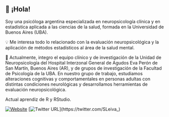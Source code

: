 ## 👋 ¡Hola!  
Soy una psicóloga argentina especializada en neuropsicología clínica y en estadística aplicada a las ciencias de la salud, formada en la Universidad de Buenos Aires (UBA).  

:bulb: Me interesa todo lo relacionado con la evaluación neuropsicológica y la aplicación de métodos estadísticos al área de la salud mental.  

:brain: Actualmente, integro el equipo clínico y de investigación de la Unidad de Neuropsicología del Hospital Interzonal General de Agudos Eva Perón de San Martín, Buenos Aires (AR), y de grupos de investigación de la Facultad de Psicología de la UBA. En nuestro grupo de trabajo, estudiamos alteraciones cognitivas y comportamentales en personas adultas con distintas condiciones neurológicas y desarrollamos herramientas de evaluación neuropsicológica.  

Actual aprendiz de R y RStudio.  

[![Website](https://img.shields.io/website?up_message=web&url=http%3A%2F%2Fsamantaleiva.netlify.app%2F&label=Sitio)](http://samantaleiva.netlify.app/)
[![Twitter URL](https://img.shields.io/twitter/url?url=https%3A%2F%2Ftwitter.com%2FSLeiva_&style=social&label=SLeiva_)](https://twitter.com/SLeiva_)




<!---
SamiLeiva/SamiLeiva is a ✨ special ✨ repository because its `README.md` (this file) appears on your GitHub profile.
You can click the Preview link to take a look at your changes.
--->
